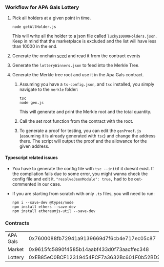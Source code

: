 ### Workflow for APA Gals Lottery

1. Pick all holders at a given point in time. 

   `node getAllHolder.js`

   This will write all the holder to a json file called `lucky10000Holders.json`. Keep in mind that the marketplace is excluded and the list will have less than 10000 in the end.

2. Generate the onchain [seed](https://snowtrace.io/address/0xEB85eC0BCF12319454FCF7a3632Bc601F0b52BD2#events) and read it from the contract events 

3. Generate the `lotteryWinners.json` to feed into the Merkle Tree.

4. Generate the Merkle tree root and use it in the Apa Gals contract.

   1. Assuming you have a `ts-config.json`, and `tsc` installed, you simply navigate to the `merkle` folder:
      ```
      tsc
      node gen.js
      ```
      This will generate and print the Merkle root and the total quantity.

   2. Call the set root function from the contract with the root.

   3. To generate a proof for testing, you can edit the `genProof.js` (assuming it is already generated with `tsc`) and change the address there. The script will output the proof and the allowance for the given address.

#### Typescript related issues

* You have to generate the config file with `tsc --init`if it doesnt exist. If the compilation fails due to some error, you might wanna check the config file and edit it. `"resolveJsonModule": true,` had to be out-commented in our case.

* If you are starting from scratch with only `.ts` files, you will need to run:

  ```
  npm i --save-dev @types/node
  npm install ethers --save-dev
  npm install ethereumjs-util --save-dev
  ```


### Contracts

|          |                                            |
| -------- | ------------------------------------------ |
| APA Gals | 0x7600088fb72941a9139669d7f6cb4e717ec05c87 |
| Market   | 0x9615fc5890f4585b14aabf433d0f73aacffec348 |
| Lottery  | 0xEB85eC0BCF12319454FCF7a3632Bc601F0b52BD2 |



